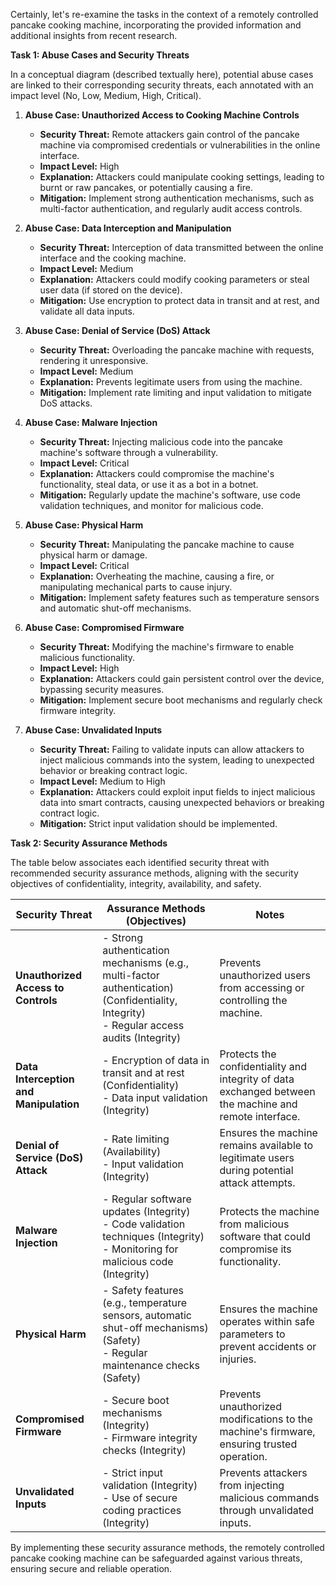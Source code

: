 Certainly, let's re-examine the tasks in the context of a remotely controlled pancake cooking machine, incorporating the provided information and additional insights from recent research.

**Task 1: Abuse Cases and Security Threats**

In a conceptual diagram (described textually here), potential abuse cases are linked to their corresponding security threats, each annotated with an impact level (No, Low, Medium, High, Critical).

1. **Abuse Case: Unauthorized Access to Cooking Machine Controls**
   - **Security Threat:** Remote attackers gain control of the pancake machine via compromised credentials or vulnerabilities in the online interface.
   - **Impact Level:** High
   - **Explanation:** Attackers could manipulate cooking settings, leading to burnt or raw pancakes, or potentially causing a fire.
   - **Mitigation:** Implement strong authentication mechanisms, such as multi-factor authentication, and regularly audit access controls.

2. **Abuse Case: Data Interception and Manipulation**
   - **Security Threat:** Interception of data transmitted between the online interface and the cooking machine.
   - **Impact Level:** Medium
   - **Explanation:** Attackers could modify cooking parameters or steal user data (if stored on the device).
   - **Mitigation:** Use encryption to protect data in transit and at rest, and validate all data inputs.

3. **Abuse Case: Denial of Service (DoS) Attack**
   - **Security Threat:** Overloading the pancake machine with requests, rendering it unresponsive.
   - **Impact Level:** Medium
   - **Explanation:** Prevents legitimate users from using the machine.
   - **Mitigation:** Implement rate limiting and input validation to mitigate DoS attacks.

4. **Abuse Case: Malware Injection**
   - **Security Threat:** Injecting malicious code into the pancake machine's software through a vulnerability.
   - **Impact Level:** Critical
   - **Explanation:** Attackers could compromise the machine's functionality, steal data, or use it as a bot in a botnet.
   - **Mitigation:** Regularly update the machine's software, use code validation techniques, and monitor for malicious code.

5. **Abuse Case: Physical Harm**
   - **Security Threat:** Manipulating the pancake machine to cause physical harm or damage.
   - **Impact Level:** Critical
   - **Explanation:** Overheating the machine, causing a fire, or manipulating mechanical parts to cause injury.
   - **Mitigation:** Implement safety features such as temperature sensors and automatic shut-off mechanisms.

6. **Abuse Case: Compromised Firmware**
   - **Security Threat:** Modifying the machine's firmware to enable malicious functionality.
   - **Impact Level:** High
   - **Explanation:** Attackers could gain persistent control over the device, bypassing security measures.
   - **Mitigation:** Implement secure boot mechanisms and regularly check firmware integrity.

7. **Abuse Case: Unvalidated Inputs**
   - **Security Threat:** Failing to validate inputs can allow attackers to inject malicious commands into the system, leading to unexpected behavior or breaking contract logic.
   - **Impact Level:** Medium to High
   - **Explanation:** Attackers could exploit input fields to inject malicious data into smart contracts, causing unexpected behaviors or breaking contract logic.
   - **Mitigation:** Strict input validation should be implemented.

**Task 2: Security Assurance Methods**

The table below associates each identified security threat with recommended security assurance methods, aligning with the security objectives of confidentiality, integrity, availability, and safety.

| Security Threat                         | Assurance Methods (Objectives)                                                                                           | Notes                                                                                                 |
|-----------------------------------------|--------------------------------------------------------------------------------------------------------------------------|-------------------------------------------------------------------------------------------------------|
| **Unauthorized Access to Controls**     | - Strong authentication mechanisms (e.g., multi-factor authentication) (Confidentiality, Integrity)<br>- Regular access audits (Integrity) | Prevents unauthorized users from accessing or controlling the machine.                                |
| **Data Interception and Manipulation**  | - Encryption of data in transit and at rest (Confidentiality)<br>- Data input validation (Integrity)                      | Protects the confidentiality and integrity of data exchanged between the machine and remote interface. |
| **Denial of Service (DoS) Attack**      | - Rate limiting (Availability)<br>- Input validation (Integrity)                                                          | Ensures the machine remains available to legitimate users during potential attack attempts.            |
| **Malware Injection**                   | - Regular software updates (Integrity)<br>- Code validation techniques (Integrity)<br>- Monitoring for malicious code (Integrity) | Protects the machine from malicious software that could compromise its functionality.                  |
| **Physical Harm**                       | - Safety features (e.g., temperature sensors, automatic shut-off mechanisms) (Safety)<br>- Regular maintenance checks (Safety) | Ensures the machine operates within safe parameters to prevent accidents or injuries.                  |
| **Compromised Firmware**                | - Secure boot mechanisms (Integrity)<br>- Firmware integrity checks (Integrity)                                           | Prevents unauthorized modifications to the machine's firmware, ensuring trusted operation.             |
| **Unvalidated Inputs**                  | - Strict input validation (Integrity)<br>- Use of secure coding practices (Integrity)                                      | Prevents attackers from injecting malicious commands through unvalidated inputs.                        |

By implementing these security assurance methods, the remotely controlled pancake cooking machine can be safeguarded against various threats, ensuring secure and reliable operation. 